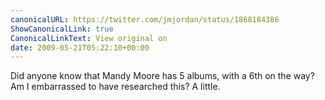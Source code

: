 ```yaml
---
canonicalURL: https://twitter.com/jmjordan/status/1868184386
ShowCanonicalLink: true
CanonicalLinkText: View original on
date: 2009-05-21T05:22:10+00:00
---
```

Did anyone know that Mandy Moore has 5 albums, with a 6th on the way? Am I embarrassed to have researched this? A little.